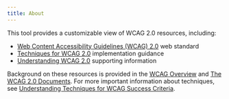 ```yaml
---
title: About
---
```

This tool provides a customizable view of WCAG 2.0 resources, including:

-   [Web Content Accessibility Guidelines (WCAG) 2.0](http://www.w3.org/TR/WCAG20/) web standard
-   [Techniques for WCAG 2.0](http://www.w3.org/TR/WCAG20-TECHS/) implementation guidance
-   [Understanding WCAG 2.0](http://www.w3.org/TR/UNDERSTANDING-WCAG20/) supporting information

Background on these resources is provided in the [WCAG Overview](http://www.w3.org/WAI/intro/wcag.php) and [The WCAG 2.0 Documents](http://www.w3.org/WAI/intro/wcag20). For more important information about techniques, see [Understanding Techniques for WCAG Success Criteria](http://www.w3.org/TR/2014/NOTE-UNDERSTANDING-WCAG20-20140916/understanding-techniques.html#understanding-techniques).
